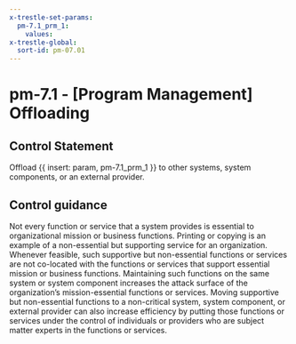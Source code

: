 ```yaml
---
x-trestle-set-params:
  pm-7.1_prm_1:
    values:
x-trestle-global:
  sort-id: pm-07.01
---
```


# pm-7.1 - \[Program Management\] Offloading

## Control Statement

Offload {{ insert: param, pm-7.1_prm_1 }} to other systems, system components, or an external provider.

## Control guidance

Not every function or service that a system provides is essential to organizational mission or business functions. Printing or copying is an example of a non-essential but supporting service for an organization. Whenever feasible, such supportive but non-essential functions or services are not co-located with the functions or services that support essential mission or business functions. Maintaining such functions on the same system or system component increases the attack surface of the organization’s mission-essential functions or services. Moving supportive but non-essential functions to a non-critical system, system component, or external provider can also increase efficiency by putting those functions or services under the control of individuals or providers who are subject matter experts in the functions or services.
